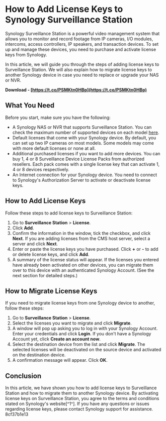 
 
# How to Add License Keys to Synology Surveillance Station
 
Synology Surveillance Station is a powerful video management system that allows you to monitor and record footage from IP cameras, I/O modules, intercoms, access controllers, IP speakers, and transaction devices. To set up and manage these devices, you need to purchase and activate license keys from Synology.
 
In this article, we will guide you through the steps of adding license keys to Surveillance Station. We will also explain how to migrate license keys to another Synology device in case you need to replace or upgrade your NAS or NVR.
 
**Download - [https://t.co/PSMKtn0HBp](https://t.co/PSMKtn0HBp)**


 
## What You Need
 
Before you start, make sure you have the following:
 
- A Synology NAS or NVR that supports Surveillance Station. You can check the maximum number of supported devices on each model [here](https://www.synology.com/en-us/products/Device_License_Pack).
- Default licenses that come with your Synology device. By default, you can set up two IP cameras on most models. Some models may come with more default licenses or none at all.
- Additional purchased licenses if you want to add more devices. You can buy 1, 4 or 8 Surveillance Device License Packs from authorized resellers. Each pack comes with a single license key that can activate 1, 4 or 8 devices respectively.
- An Internet connection for your Synology device. You need to connect to Synology's Authorization Server to activate or deactivate license keys.

## How to Add License Keys
 
Follow these steps to add license keys to Surveillance Station:

1. Go to **Surveillance Station** > **License**.
2. Click **Add**.
3. Confirm the information in the window, tick the checkbox, and click **Next**. If you are adding licenses from the CMS host server, select a server and click **Next**.
4. Enter or paste the license keys you have purchased. Click **+** or **-** to add or delete license keys, and click **Add**.
5. A summary of the license status will appear. If the licenses you entered have already been activated on other devices, you can migrate them over to this device with an authenticated Synology Account. (See the next section for detailed steps.)

## How to Migrate License Keys
 
If you need to migrate license keys from one Synology device to another, follow these steps:

1. Go to **Surveillance Station** > **License**.
2. Select the licenses you want to migrate and click **Migrate**.
3. A window will pop up asking you to log in with your Synology Account. Enter your credentials and click **Login**. If you don't have a Synology Account yet, click **Create an account now**.
4. Select the destination device from the list and click **Migrate**. The selected licenses will be deactivated on the source device and activated on the destination device.
5. A confirmation message will appear. Click **OK**.

## Conclusion
 
In this article, we have shown you how to add license keys to Surveillance Station and how to migrate them to another Synology device. By activating license keys on Surveillance Station, you agree to the terms and conditions stated on Synology's website[^1^]. If you have any questions or issues regarding license keys, please contact Synology support for assistance.
 8cf37b1e13
 
